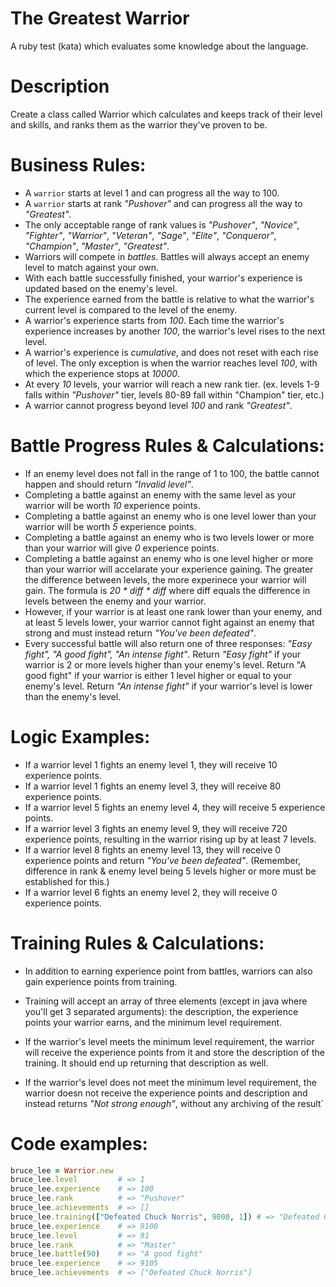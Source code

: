 # The Greatest Warrior
A ruby test (kata) which evaluates some knowledge about the language.

# Description
Create a class called Warrior which calculates and keeps track of their level and skills, and ranks them as the warrior they've proven to be.

# Business Rules:

- A `warrior` starts at level 1 and can progress all the way to 100.
- A `warrior` starts at rank *"Pushover"* and can progress all the way to *"Greatest"*.
- The only acceptable range of rank values is *"Pushover"*, *"Novice"*, *"Fighter"*, *"Warrior"*, *"Veteran"*, *"Sage"*, *"Elite"*, *"Conqueror"*, *"Champion"*, *"Master"*, *"Greatest"*.
- Warriors will compete in *battles*. Battles will always accept an enemy level to match against your own.
- With each battle successfully finished, your warrior's experience is updated based on the enemy's level.
- The experience earned from the battle is relative to what the warrior's current level is compared to the level of the enemy.
- A warrior's experience starts from *100*. Each time the warrior's experience increases by another *100*, the warrior's level rises to the next level.
- A warrior's experience is *cumulative*, and does not reset with each rise of level. The only exception is when the warrior reaches level *100*, with which the experience stops at *10000*.
- At every *10* levels, your warrior will reach a new rank tier. (ex. levels 1-9 falls within *"Pushover"* tier, levels 80-89 fall  within "Champion" tier, etc.)
- A warrior cannot progress beyond level *100* and rank *"Greatest"*.

# Battle Progress Rules & Calculations:

- If an enemy level does not fall in the range of 1 to 100, the battle cannot happen and should return *"Invalid level"*.
- Completing a battle against an enemy with the same level as your warrior will be worth *10* experience points.
- Completing a battle against an enemy who is one level lower than your warrior will be worth *5* experience points.
- Completing a battle against an enemy who is two levels lower or more than your warrior will give *0* experience points.
- Completing a battle against an enemy who is one level higher or more than your warrior will accelarate your experience        gaining. The greater the difference between levels, the more experinece your warrior will gain. The formula is 
*20 * diff * diff* where diff equals the difference in levels between the enemy and your warrior.
- However, if your warrior is at least one rank lower than your enemy, and at least 5 levels lower, your warrior cannot fight against an enemy that strong and must instead return *"You've been defeated"*.
- Every successful battle will also return one of three responses: *"Easy fight", "A good fight", "An intense fight"*. Return *"Easy fight"* if your warrior is 2 or more levels higher than your enemy's level. Return "A good fight" if your warrior is either 1 level higher or equal to your enemy's level. Return *"An intense fight"* if your warrior's level is lower than the enemy's level.

# Logic Examples:

- If a warrior level 1 fights an enemy level 1, they will receive 10 experience points.
- If a warrior level 1 fights an enemy level 3, they will receive 80 experience points.
- If a warrior level 5 fights an enemy level 4, they will receive 5 experience points.
- If a warrior level 3 fights an enemy level 9, they will receive 720 experience points, resulting in the warrior rising up by at least 7 levels.
- If a warrior level 8 fights an enemy level 13, they will receive 0 experience points and return *"You've been defeated"*. (Remember, difference in rank & enemy level being 5 levels higher or more must be established for this.)
- If a warrior level 6 fights an enemy level 2, they will receive 0 experience points.

# Training Rules & Calculations:

- In addition to earning experience point from battles, warriors can also gain experience points from training.

- Training will accept an array of three elements (except in java where you'll get 3 separated arguments): the description, the experience points your warrior earns, and the minimum level requirement.

- If the warrior's level meets the minimum level requirement, the warrior will receive the experience points from it and store the description of the training. It should end up returning that description as well.

- If the warrior's level does not meet the minimum level requirement, the warrior doesn not receive the experience points and description and instead returns *"Not strong enough"*, without any archiving of the result`


# Code examples:
```ruby
bruce_lee = Warrior.new
bruce_lee.level         # => 1
bruce_lee.experience    # => 100
bruce_lee.rank          # => "Pushover"
bruce_lee.achievements  # => []
bruce_lee.training(["Defeated Chuck Norris", 9000, 1]) # => "Defeated Chuck Norris"
bruce_lee.experience    # => 9100
bruce_lee.level         # => 91
bruce_lee.rank          # => "Master"
bruce_lee.battle(90)    # => "A good fight"
bruce_lee.experience    # => 9105
bruce_lee.achievements  # => ["Defeated Chuck Norris"]
```
